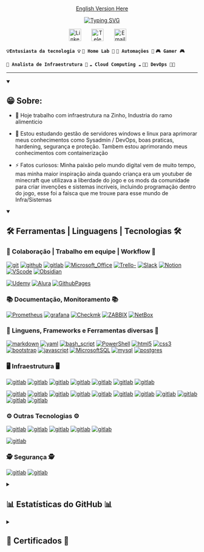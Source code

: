 #
<!--- Links para versões em outros idiomas -->
<p align="center">
<a href="./docs/readme_en-US.md">English Version Here</a>
</p>

<!-- Escrita feita utilizando o projeto opensource https://readme-typing-svg.demolab.com/demo/ -->
<!--- Nome e empresa -->

<p align="center">
<a href="https://git.io/typing-svg"><img src="https://readme-typing-svg.demolab.com?font=Roboto&size=45&pause=20000&color=B1B1B1FF&background=AB49FF00&center=true&vCenter=true&width=700&lines=Guilherme+Dal+Picolo+Rodrigues;DP+Solu%C3%A7%C3%B5es+%26+Tecnologias" alt="Typing SVG" />
</a>
</p>

<!--- Midias Sociais-->
<!--- Sites usados para icones Flats:
  https://www.flaticon.com/
  https://fontawesome.com/
  https://cdn.icon-icons.com/
  https://icons8.com.br/icons/set/cdn
--->

<p align="center">
  <!--- <a href="https://instagram.com/guidprodrigues"><img width="32px" alt="Instagram" title="Instagram" src="https://cdn-icons-png.flaticon.com/128/174/174855.png"/></a>
  &#8287;&#8287;&#8287;&#8287;&#8287; --->
  <a href="https://www.linkedin.com/in/guidprodrigues/"><img width="32px" alt="LinkedIn" title="LinkedIn" src="https://cdn-icons-png.flaticon.com/128/145/145807.png"/></a>
  &#8287;&#8287;&#8287;&#8287;&#8287;
  <!--- <a href="https://discord.gg/dalpicolo" alt="Discord" title="Discord"><img width="32px" src="https://cdn-icons-png.flaticon.com/128/5968/5968968.png"/></a>
  &#8287;&#8287;&#8287;&#8287;&#8287; --->
  <a href="https://t.me/guidprodrigues"><img width="32px" alt="Telegram" title="Telegram" src="https://cdn-icons-png.flaticon.com/128/5968/5968804.png"></a>
  &#8287;&#8287;&#8287;&#8287;&#8287;
  <a href="mailto:guidprodrigues@outlook.com"><img width="32px" alt="Email" title="Email" src="https://cdn-icons-png.flaticon.com/128/9068/9068642.png"/></a>
  &#8287;&#8287;&#8287;&#8287;&#8287;
  <!--- <a href="https://www.reddit.com/user/Dal_Piccolo/"><img width="32px" alt="Reddit" title="Reddit" src="https://images.icon-icons.com/2389/PNG/96/reddit_logo_icon_144935.png"></a>
  &#8287;&#8287;&#8287;&#8287;&#8287;
  <a href="  "><img width="32px" alt="Linktree" title="Linktree" src="https://simpleicons.org/icons/linktree.svg"></a> --->
</p>

<!--- Tags de Interesses & Estudos -->

**`💡Entusiasta da tecnologia 💡`** **`🧪 Home Lab 🧪`** **`🤖 Automações 🤖`** **`🎮 Gamer 🎮`**

**`💼 Analista de Infraestrutura 💼`** **`☁️ Cloud Computing ☁️`** **` 👨‍💻 DevOps 👨‍💻 `**

---

<details open>
  <summary><h2>😁 Sobre:</h2></summary>

<!--- Descrição breve sobre mim -->
- 🔭 Hoje trabalho com infraestrutura na Zinho, Industria do ramo alimenticio 
- 🌱 Estou estudando gestão de servidores windows e linux para  aprimorar meus conhecimentos como Sysadmin / DevOps, boas praticas, hardening, segurança e proteção.
      Tambem estou aprimorando meus conhecimentos com containerização

- ⚡ Fatos curiosos: Minha paixão pelo mundo digital vem de muito tempo, mas minha maior inspiração ainda quando criança era um youtuber de minecraft que utilizava a liberdade do jogo e os mods da comunidade para criar invenções e sistemas incriveis, incluindo programação dentro do jogo, esse foi a faisca que me trouxe para esse mundo de Infra/Sistemas

</details>

<details open> 
  <summary><h2>🛠️ Ferramentas | Linguagens | Tecnologias 🛠️</h2></summary>
  <!-- Badges feitos utilizando o site https://shields.io/badges e utilizando logos e cores do https://simpleicons.org/?q=telegram -->
  <!-- Alguns exemplos prontos podem ser achados em https://github.com/Ileriayo/markdown-badges -->
  <h3> 📢 Colaboração | Trabalho em equipe | Workflow 📢 </h3>
  <p>
  <a href=""><img alt="git" src="https://img.shields.io/badge/git-%23F05033.svg?&logo=git&logoColor=white"></a>
  <a href=""><img alt="github" src="https://img.shields.io/badge/github-%23121011.svg?&logo=github&logoColor=white"></a>
  <a href=""><img alt="gitlab" src="https://img.shields.io/badge/gitlab-%23181717.svg?&logo=gitlab&logoColor=white"></a>
  <a href=""><img alt="Microsoft_Office" src="https://img.shields.io/badge/Microsoft_Office-D83B01?&logo=microsoft-office&logoColor=white"></a>
  <a href=""><img alt="Trello-" src="https://img.shields.io/badge/Trello-%23026AA7.svg?&logo=Trello&logoColor=white"></a>
  <a href=""><img alt="Slack" src="https://img.shields.io/badge/Slack-4A154B?&logo=slack&logoColor=white"></a>
  <a href=""><img alt="Notion" src="https://img.shields.io/badge/Notion-%23000000.svg?&logo=notion&logoColor=white"></a>
  <a href=""><img alt="VScode" src="https://img.shields.io/badge/Visual%20Studio%20Code-0078d7.svg?&logo=visual-studio-code&logoColor=white"></a>
  <a href=""><img alt="Obsidian" src="https://img.shields.io/badge/Obsidian-%23483699.svg?&logo=obsidian&logoColor=white"></a>

  <a href=""><img alt="Udemy" src="https://img.shields.io/badge/Udemy-A435F0?&logo=Udemy&logoColor=white"></a>
  <a href=""><img alt="Alura" src="https://img.shields.io/badge/Alura%20-%20Alura?logo=alamy&logoColor=%235B69C2&color=%23000000"></a>
  <a href=""><img alt="GithubPages" src="https://img.shields.io/badge/github%20pages-121013?&logo=github&logoColor=white"></a>
  </p>

  <h3> 📚 Documentação, Monitoramento 📚 </h3>
  <p>
  <a href=""><img alt="Prometheus" src="https://img.shields.io/badge/Prometheus-E6522C?&logo=Prometheus&logoColor=white"></a>
  <a href=""><img alt="grafana" src="https://img.shields.io/badge/grafana-%23F46800.svg?&logo=grafana&logoColor=white"></a>
  <a href=""><img alt="Checkmk" src="https://img.shields.io/badge/-Checkmk-15D1A0?&logo=checkmk&logoColor=white"></a>
  <a href=""><img alt="ZABBIX" src="https://img.shields.io/badge/ZABBIX-ZABBIX?color=%23D52B1E"></a>
  <a href=""><img alt="NetBox" src="https://img.shields.io/badge/NetBox-NetBox?color=%23019B8F"></a>
  </p>

  <h3> 📖 Linguens, Frameworks e Ferramentas diversas  📖 </h3>
  <p>
  <a href="https://github.com/search?q=user%3Aguidprodrigues+language%3AMarkdown&type=code"><img alt="markdown" src="https://img.shields.io/badge/markdown-%23000000.svg?&logo=markdown&logoColor=white"></a>
  <a href="https://github.com/search?q=user%3Aguidprodrigues+language%3AYaml&type=code"><img alt="yaml" src="https://img.shields.io/badge/yaml-%23ffffff.svg?&logo=yaml&logoColor=151515"></a>
  <a href=""><img alt="bash_script" src="https://img.shields.io/badge/bash_script-%23121011.svg?&logo=gnu-bash&logoColor=white"></a>
  <a href=""><img alt="PowerShell" src="https://img.shields.io/badge/PowerShell-%235391FE.svg?&logo=powershell&logoColor=white"></a>
  <a href=""><img alt="html5" src="https://img.shields.io/badge/html5-%23E34F26.svg?&logo=html5&logoColor=white"></a>
  <a href=""><img alt="css3" src="https://img.shields.io/badge/css3-%231572B6.svg?&logo=css3&logoColor=white"></a>
  <a href=""><img alt="bootstrap" src="https://img.shields.io/badge/bootstrap-%238511FA.svg?&logo=bootstrap&logoColor=white"></a>
  <!--- <a href="  "><img alt="gitlab" src="https://img.shields.io/badge/sass-CC6699.svg?&logo=sass&logoColor=white"></a>
  <a href="  "><img alt="gitlab" src="https://img.shields.io/badge/tailwindcss-%2338B2AC.svg?&logo=tailwind-css&logoColor=white"></a>
  <a href="  "><img alt="gitlab" src="https://img.shields.io/badge/-Storybook-FF4785?&logo=storybook&logoColor=white"></a>
  <a href="  "><img alt="gitlab" src="https://img.shields.io/badge/figma-%23F24E1E.svg?&logo=figma&logoColor=white"></a> -->  
  <a href=""><img alt="javascript" src="https://img.shields.io/badge/javascript-%23323330.svg?&logo=javascript&logoColor=%23F7DF1E"></a>
  <a href=""><img alt="MicrosoftSQL" src="https://img.shields.io/badge/Microsoft%20SQL%20Server-CC2927?&logo=microsoft%20sql%20server&logoColor=white"></a>
  <a href=""><img alt="mysql" src="https://img.shields.io/badge/mysql-4479A1.svg?&logo=mysql&logoColor=white"></a>
  <a href=""><img alt="postgres" src="https://img.shields.io/badge/postgres-%23316192.svg?&logo=postgresql&logoColor=white"></a>
  <!--- <a href="  "><img alt="gitlab" src="https://img.shields.io/badge/python-3670A0?&logo=python&logoColor=ffdd54"></a>
  <a href="  "><img alt="gitlab" src="https://img.shields.io/badge/PHP-777BB4?&logo=php&logoColor=ffdd54"></a> --->
  </p>

  <h3> 🖥️ Infraestrutura 🖥️ </h3>
  <p>
  <a href=""><img alt="gitlab" src="https://img.shields.io/badge/proxmox-proxmox?&logo=proxmox&logoColor=%23E57000&labelColor=%232b2a33&color=%232b2a33"></a>
  <a href=""><img alt="gitlab" src="https://img.shields.io/badge/Windows-0078D6?&logo=windows&logoColor=white"></a>
  <a href=""><img alt="gitlab" src="https://img.shields.io/badge/Ubuntu-E95420?&logo=ubuntu&logoColor=white"></a>
  <a href=""><img alt="gitlab" src="https://img.shields.io/badge/-Rocky%20Linux-%2310B981?&logo=rockylinux&logoColor=white"></a>
  <a href=""><img alt="gitlab" src="https://img.shields.io/badge/-almalinux-000000?&logo=almalinux&logoColor=white"></a>
  <a href=""><img alt="gitlab" src="https://img.shields.io/badge/Debian-D70A53?e&logo=debian&logoColor=white"></a>
  <a href=""><img alt="gitlab" src="https://img.shields.io/badge/Alpine_Linux-%230D597F.svg?&logo=alpine-linux&logoColor=white"></a>

  <a href=""><img alt="gitlab" src="https://img.shields.io/badge/nginx-%23009639.svg?logo=nginx&logoColor=white"></a>
  <a href=""><img alt="gitlab" src="https://img.shields.io/badge/-Nginx%20NPM-F15833?&logo=nginxproxymanager&logoColor=white"></a>
  <a href=""><img alt="gitlab" src="https://img.shields.io/badge/-Traefik%20Proxy-24A1C1?&logo=traefikproxy&logoColor=white"></a>
  <a href=""><img alt="gitlab" src="https://img.shields.io/badge/-apache%20guacamole-578B34?&logo=apacheguacamole&logoColor=white"></a>
  <a href=""><img alt="gitlab" src="https://img.shields.io/badge/pihole-%2396060C.svg?&logo=pi-hole&logoColor=white"></a>
  <a href=""><img alt="gitlab" src="https://img.shields.io/badge/wireguard-%2388171A.svg?&logo=wireguard&logoColor=white"></a>
  <a href=""><img alt="gitlab" src="https://img.shields.io/badge/kubernetes-%23326ce5.svg?&logo=kubernetes&logoColor=white"></a>
  <a href=""><img alt="gitlab" src="https://img.shields.io/badge/docker-%230db7ed.svg?&logo=docker&logoColor=white"></a>
  <a href=""><img alt="gitlab" src="https://img.shields.io/badge/ansible-%231A1918.svg?&logo=ansible&logoColor=white"></a>
  <a href=""><img alt="gitlab" src="https://img.shields.io/badge/terraform-%235835CC.svg?&logo=terraform&logoColor=white"></a>
  <a href=""><img alt="gitlab" src="https://img.shields.io/badge/rancher-%230075A8.svg?&logo=rancher&logoColor=white"></a>
  </p>

  <h3> ⚙️ Outras Tecnologias ⚙️</h3>
  <p>
  <a href=""><img alt="gitlab" src="https://img.shields.io/badge/-GLPI-005CED?&logo=GLPI&logoColor=white"></a>
  <a href=""><img alt="gitlab" src="https://img.shields.io/badge/home%20assistant-%2341BDF5.svg?&logo=home-assistant&logoColor=white"></a>
  <a href=""><img alt="gitlab" src="https://img.shields.io/badge/wiki.js-%231976D2.svg?&logo=wikidotjs&logoColor=white)"></a>
  <a href=""><img alt="gitlab" src="https://img.shields.io/badge/Next%20Cloud-0B94DE?&logo=nextcloud&logoColor=white"></a>
  <a href=""><img alt="gitlab" src="https://img.shields.io/badge/zigbee-%23EB0443.svg?&logo=zigbee&logoColor=white"></a>

  <a href=""><img alt="gitlab" src="https://img.shields.io/badge/ubiquiti-%230559C9.svg?&logo=ubiquiti&logoColor=white"></a>
  </p>

  <h3> 🕵️ Segurança 🕵️ </h3>
  <p>
  <a href=""><img alt="gitlab" src="https://img.shields.io/badge/-Fortgate%20Firewall%20Borda-EE3124?&logo=fortinet&logoColor=white"></a>
  <a href=""><img alt="gitlab" src="https://img.shields.io/badge/-Kaspersky%20Endpoint-006D5C?&logo=kaspersky&logoColor=white"></a>
  </p>
</details>

<details> 
  <summary><h2>📊 Estatísticas do GitHub 📊</h2></summary>
    <h3>🔥 Contribuição em sequencia</h3>
  <!-- Feito usando o repo opensource - https://github.com/DenverCoder1/github-readme-streak-stats -->
  <p>
    <a href="https://github.com/guidprodrigues/github-readme-streak-stats">
      <!-- Use https://streak-stats.demolab.com ou crie sua propria instancia - veja https://git.io/streak-stats para mais informações -->
      <img title="🔥 Get streak stats for your profile at git.io/streak-stats" alt="DenverCoder1's streak" src="https://github-readme-streak-stats-eight.vercel.app/?user=guidprodrigues&theme=monokai-metallian&hide_border=true&short_numbers=true"/>
    </a>
  </p>
    <h3>💻 Status do Perfil do Github</h3>
  <!-- Veja o repositorio https://github.com/anuraghazra/github-readme-stats para referencia -->
  <a href="https://github.com/guidprodrigues/github-readme-stats"><img alt="DenverCoder1's Github Stats" src="https://denvercoder1-github-readme-stats.vercel.app/api/?username=guidprodrigues&show_icons=true&include_all_commits=true&count_private=true&theme=react&hide_border=true&bg_color=1F222E&title_color=F85D7F&icon_color=F8D866" height="192px"/></a>
  <a href="https://github.com/guidprodrigues/github-readme-stats"><img alt="DenverCoder1's Top Languages" src="https://denvercoder1-github-readme-stats.vercel.app/api/top-langs/?username=guidprodrigues&langs_count=8&layout=compact&theme=react&hide_border=true&bg_color=1F222E&title_color=F85D7F&icon_color=F8D866&hide=Jupyter%20Notebook,Roff" height="192px"/></a>
  <br/>
  <!-- Veja o repositorio https://github.com/ashutosh00710/github-readme-activity-graph para mais informações -->
  <a href="https://github.com/guidprodrigues/github-readme-activity-graph"><img alt="DenverCoder1's Activity Graph" src="https://github-readme-activity-graph.vercel.app/graph/?username=guidprodrigues&bg_color=1F222E&color=F8D866&line=F85D7F&point=FFFFFF&hide_border=true" /></a>
  <br/>
  <b>Nota:</b> As linguagens e Status são apenas referencial, não refletem a experiencia real e nivel de expertise
  <!--- Incorporar uma seção com as atividades recentes usando o repositorio abaixo como inspiração --->
  <!-- Veja o repositorio https://github.com/jamesgeorge007/github-activity-readme para mais informações -->
</details>

<details> 
  <summary><h2>📜 Certificados 📜</h2></summary>
  <!--- Certificados e Diplomas -->
  <a href="Link" title="Titulo"><img src="./certificados/microsoft-certifified-badge.jpg" alt="Certificado" width="10%" height="" /></a>
</details>

<!--- Adicionar PINs com os projetos que contribui, e meus TOP`projetos Opensource --->
<!--- Inspirações no Repositorio do https://github.com/DenverCoder1/DenverCoder1/blob/main/README.md --->
